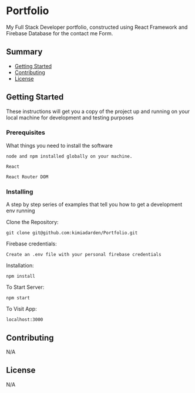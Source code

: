 # Portfolio

My Full Stack Developer portfolio, constructed using React Framework and Firebase Database for the contact me Form.

## Summary

  - [Getting Started](#getting-started)
  - [Contributing](#contributing)
  - [License](#license)

## Getting Started

These instructions will get you a copy of the project up and running on
your local machine for development and testing purposes

### Prerequisites

What things you need to install the software

    node and npm installed globally on your machine.

    React 
    
    React Router DOM



### Installing

A step by step series of examples that tell you how to get a development
env running

Clone the Repository:

    git clone git@github.com:kimiadarden/Portfolio.git 

Firebase credentials:

    Create an .env file with your personal firebase credentials 

Installation:

    npm install

To Start Server:

    npm start

To Visit App:

    localhost:3000



## Contributing

N/A


## License

N/A